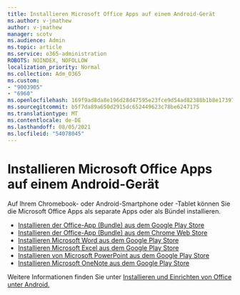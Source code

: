 ```yaml
---
title: Installieren Microsoft Office Apps auf einem Android-Gerät
ms.author: v-jmathew
author: v-jmathew
manager: scotv
ms.audience: Admin
ms.topic: article
ms.service: o365-administration
ROBOTS: NOINDEX, NOFOLLOW
localization_priority: Normal
ms.collection: Adm_O365
ms.custom:
- "9003905"
- "6960"
ms.openlocfilehash: 169f9ad8da8e196d28d47595e23fce9d54ad82388b1b8e173971663b3d83d3f4
ms.sourcegitcommit: b5f7da89a650d2915dc652449623c78be6247175
ms.translationtype: MT
ms.contentlocale: de-DE
ms.lasthandoff: 08/05/2021
ms.locfileid: "54078045"
---
```

# <a name="install-microsoft-office-apps-on-an-android-device"></a>Installieren Microsoft Office Apps auf einem Android-Gerät

Auf Ihrem Chromebook- oder Android-Smartphone oder -Tablet können Sie die Microsoft Office Apps als separate Apps oder als Bündel installieren.

- [Installieren der Office-App (Bundle) aus dem Google Play Store](https://go.microsoft.com/fwlink/?linkid=2137009)
- [Installieren der Office-App (Bundle) aus dem Chrome Web Store](https://go.microsoft.com/fwlink/?linkid=2137212)
- [Installieren Microsoft Word aus dem Google Play Store](https://go.microsoft.com/fwlink/?linkid=2136994)
- [Installieren Microsoft Excel aus dem Google Play Store](https://go.microsoft.com/fwlink/?linkid=2137120)
- [Installieren von Microsoft PowerPoint aus dem Google Play Store](https://go.microsoft.com/fwlink/?linkid=2137121)
- [Installieren Microsoft OneNote aus dem Google Play Store](https://go.microsoft.com/fwlink/?linkid=2137211)

Weitere Informationen finden Sie unter [Installieren und Einrichten von Office unter Android.](https://go.microsoft.com/fwlink/?linkid=2135287)
